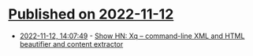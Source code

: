 # [Published on 2022-11-12](index.md)

* [2022-11-12, 14:07:49](https://news.ycombinator.com/item?id=33573157) - [Show HN: Xq – command-line XML and HTML beautifier and content extractor](https://github.com/sibprogrammer/xq)
